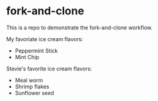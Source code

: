 # fork-and-clone
This is a repo to demonstrate the fork-and-clone workflow.

My favoriate ice cream flavors:
- Peppermint Stick
- Mint Chip

Stevie's favorite ice cream flavors:

- Meal worm
- Shrimp flakes
- Sunflower seed

